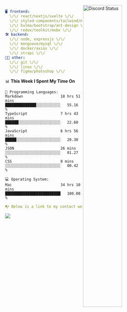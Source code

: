 
<a href="https://discord.com/users/279302975371870218" target="_blank">
    <img width="50%" align="right" alt="Discord Status" src="https://lanyard.cnrad.dev/api/279302975371870218?bg=161B22&borderRadius=5px%205px%200%200&hideTimestamp=true&idleMessage=Just%20chillin%27%20at%20the%20moment&animated=true">
</a>

```yaml
🖥️ frontend: 
  \/\/ react/nextjs/svelte \/\/
  \/\/ styled-components/tailwind/mui/
  \/\/ bulma/bootstrap/ant-design \/\/
  \/\/ redux/toolkit/mobx \/\/
🛠 backend: 
  \/\/ node, expressjs \/\/
  \/\/ mongoose/mysql \/\/
  \/\/ docker/axios \/\/
  \/\/ strapi \/\/
👨‍💻 other: 
  \/\/ git \/\/ 
  \/\/ linux \/\/
  \/\/ figma/photoshop \/\/
```
<!--START_SECTION:waka-->
📊 **This Week I Spent My Time On** 

```text
💬 Programming Languages: 
Markdown                 18 hrs 51 mins      ██████████████░░░░░░░░░░░   55.16 % 
TypeScript               7 hrs 43 mins       ██████░░░░░░░░░░░░░░░░░░░   22.60 % 
JavaScript               6 hrs 56 mins       █████░░░░░░░░░░░░░░░░░░░░   20.30 % 
JSON                     26 mins             ░░░░░░░░░░░░░░░░░░░░░░░░░   01.27 % 
CSS                      8 mins              ░░░░░░░░░░░░░░░░░░░░░░░░░   00.42 % 

💻 Operating System: 
Mac                      34 hrs 10 mins      █████████████████████████   100.00 % 
```


<!--END_SECTION:waka-->
```yaml
📭 Below is a link to my contact website 
```
<a href="https://mxns.xyz" target="_black"> <img src="https://img.shields.io/badge/website-161B22?style=for-the-badge&logo=About.me&logoColor=white"></img> <a/>
